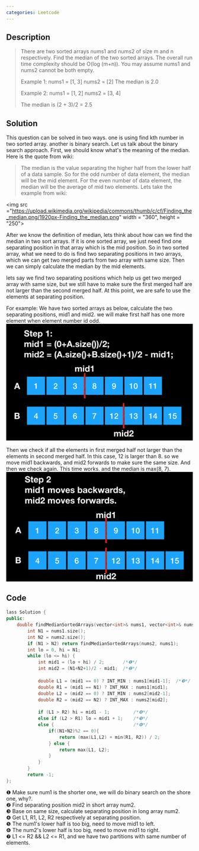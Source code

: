 ```yaml
---
categories: Leetcode
---
```

## Description
>There are two sorted arrays nums1 and nums2 of size m and n respectively.
>Find the median of the two sorted arrays. The overall run time complexity should be O(log (m+n)).
>You may assume nums1 and nums2 cannot be both empty.
>
>Example 1:
nums1 = [1, 3]
nums2 = [2]
The median is 2.0
>
>Example 2:
nums1 = [1, 2]
nums2 = [3, 4]
>
>The median is (2 + 3)/2 = 2.5

## Solution
This question can be solved in two ways. one is using find kth number in two sorted array. another is binary search. Let us talk about the binary search approach.
First, we should know what's the meaning of the median. Here is the quote from wiki:
> The median is the value separating the higher half from the lower half of a data sample.
So for the odd number of data element, the median will be the mid element. For the even number of data element, the median will be the average of mid two elements. Lets take the example from wiki:

<img src ="https://upload.wikimedia.org/wikipedia/commons/thumb/c/cf/Finding_the_median.png/1920px-Finding_the_median.png" width = "360", height = "250">  

After we know the definition of median, lets think about how can we find the median in two sort arrays. If it is one sorted array, we just need find one separating position in that array which is the mid position. So in two sorted array, what we need to do is find two separating positions in two arrays, which we can get two merged parts from two array with same size. Then we can simply calculate the median by the mid elements.  

lets say we find two separating positions which help us get two merged array with same size,  but we still have to make sure the first merged half are not larger than the second merged half. At this point, we are safe to use the elements at separating position.  

For example:
We have two sorted arrays as below, calculate the two separating positions, mid1 and mid2. we will make first half has one more element when element number id odd.  
![Step 1](../media/pic/04_01.png)   

Then we check if all the elements in first  merged half not larger than the elements in second merged half. In this case, 12 is larger than 8. so we move mid1 backwards, and mid2 forwards to make sure the same size. And then we check again. This time works. and the median is max(8, 7).  
![Step 2](../media/pic/04_02.png)  


## Code
```cpp
lass Solution {
public:
    double findMedianSortedArrays(vector<int>& nums1, vector<int>& nums2) {
        int N1 = nums1.size();
        int N2 = nums2.size();
        if (N1 > N2) return findMedianSortedArrays(nums2, nums1);	
        int lo = 0, hi = N1;
        while (lo <= hi) {
            int mid1 = (lo + hi) / 2;       /*❶*/
            int mid2 = (N1+N2+1)/2 - mid1;  /*❷*/
            
            double L1 = (mid1 == 0) ? INT_MIN : nums1[mid1-1];	/*❸*/ 
            double R1 = (mid1 == N1) ? INT_MAX : nums1[mid1];
            double L2 = (mid2 == 0) ? INT_MIN : nums2[mid2-1];
            double R2 = (mid2 == N2) ? INT_MAX : nums2[mid2];
            
            if (L1 > R2) hi = mid1 - 1;		    /*❹*/ 
            else if (L2 > R1) lo = mid1 + 1;	/*❺*/
            else {                              /*❻*/
                if((N1+N2)%2 == 0){
                    return (max(L1,L2) + min(R1, R2)) / 2;
                } else {
                    return max(L1, L2);
                }
            }
        }
        return -1;
};
```  

❶ Make sure num1 is the shorter one, we will do binary search on the shore one, why?.  
❷ Find separating position mid2 in short array num2.  
❸ Base on same size, calculate separating position in long array num2.  
❹ Get L1, R1, L2, R2 respectively at separating position.  
❺ The num1's lower half is too big, need to move mid1 to left.  
❻ The num2's lower half is too big,  need to move mid1 to right.  
❼ L1 <= R2 && L2 <= R1, and we have two partitions with same number of elements.  
